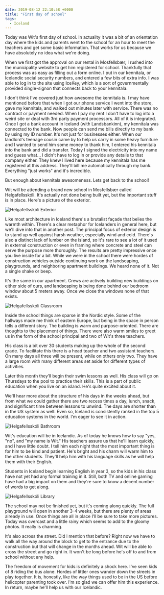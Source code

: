 ```yaml
---
date: 2019-08-12 22:10:58 +0000
title: "First day of school"
tags:
  - Iceland
---
```


Today was Wit's first day of school. In actuality it was a bit of an
orientation day where the kids and parents went to the school for an hour
to meet the teachers and get some basic information. That works for us
because we have absolutely no idea what we're doing.

When we first got the approval on our rental in Mosfellsbær, I rushed into
the municipality website to get him registered for school. Thankfully that
process was as easy as filling out a form online. I put in our kennitala,
or Icelandic social security numbers, and entered a few bits of extra
info. I was able to log in to the site using IceKey, which is a sort of
governmentally provided single-signon that connects back to your
kennitala.

I don't think I've covered just how awesome the kennitala is. I may have
mentioned before that when I got our phone service I went into the store,
gave my kennitala, and walked out minutes later with service. There was no
contract or payment needed. When I pay my rent I don't have to log into
a weird site or deal with 3rd party payment processors. All of it is
integrated. Once I got a bank account in Iceland (with Landsbankinn), my
kennitala was connected to the bank. Now people can send me bills directly
to my bank by using my ID number. It's not just for businesses either.
When our landlord's teenage cousin came by to help us carry in some heavy
furniture and I wanted to send him some money to thank him, I entered his
kennitala into the bank and did a transfer. Today I signed the electricity
into my name and guess what… I didn't have to log in or provide any
details to that company either. They knew I lived here because my
kennitala has me registered at this address. They'll bill me automatically
through my bank. Everything "just works" and it's incredible.

But enough about kennitala awesomeness. Lets get back to the school!

Wit will be attending a brand new school in Mosfellsbær called
Helgafellsskóli. It's actually not done being built yet, but the important
stuff is in place. Here's a picture of the exterior.

![Helgafellsskóli Exterior](//blog.tomasino.org/images/helgafellsskoli-exterior.jpg)

Like most architecture in Iceland there's a brutalist façade that belies
the warmth within. There's a clear metaphor for Icelanders in general
here, but we'll dive into that in another post. The principal focus of
exterior design is to stand up well against harsh weather, especially wind
and cold. There's also a distinct lack of lumber on the island, so it's
rare to see a lot of it used in external construction or even in framing
where concrete and steel can serve the purpose more thoroughly. The
results are pretty impressive once you live inside for a bit. While we
were in the school there were hordes of construction vehicles outside
continuing work on the landscaping, playgrounds, and neighboring apartment
buildings. We heard none of it. Not a single shake or beep.

It's the same in our apartment. Crews are actively building new buildings
on either side of ours, and landscaping is being done behind our bedroom
window about 5 meters away. Once we close the windows none of that exists.

![Helgafellsskóli Classroom](//blog.tomasino.org/images/helgafellsskoli-classroom.jpg)

Inside the school things are sparse in the Nordic style. Some of the
hallways made me think of eastern Europe, but being in the space in person
tells a different story. The building is warm and purpose-oriented. There
are thoughts to the placement of things. There were also warm smiles to
greet us in the form of the school principal and two of Wit's three
teachers.

His class is a bit over 30 students making up the whole of the second
grade. To facilitate this there is a head teacher and two assistant
teachers. On many days all three will be present, while on others only
two. They have a large room with many different areas set aside for
different types of activities.

Later this month they'll begin their swim lessons as well. His class will
go on Thursdays to the pool to practice their skills. This is a part of
public education when you live on an island. He's quite excited about it.

We'll hear more about the structure of his days in the weeks ahead, but
from what we could gather there are two recess times a day, lunch, snack,
and significant time between lessons to unwind. The days are shorter than
in the US system as well. Even so, Iceland is consistently ranked in the
top 5 education systems in the world. I'm eager to see it in action.

![Helgafellsskóli Bathroom](//blog.tomasino.org/images/helgafellsskoli-bathroom.jpg)

Wit's education will be in Icelandic. As of today he knows how to say
"yes, "no", and "my name is Wit." His teachers assure us that he'll learn
quickly, and I have little doubt. I tell him each night that the most
important thing is for him to be kind and patient. He's bright and his
charm will warm him to the other students. They'll help him with his
language skills as he will help them with their English.

Students in Iceland begin learning English in year 3, so the kids in his
class have not yet had any formal training in it. Still, both TV and
online gaming have had a big impact on them and they're sure to know
a decent number of words to get along.

![Helgafellsskóli Library](//blog.tomasino.org/images/helgafellsskoli-library.jpg)

The school may not be finished yet, but it's coming along quickly. The
full playground will open in another 3-4 weeks, but there are plenty of
areas already in use. Once things are all in place I'll be sure to take
more pictures. Today was overcast and a little rainy which seems to add to
the gloomy photos. It really is charming.

It's also across the street. Did I mention that before? Right now we have
to walk all the way around the block to get to the entrance due to the
construction but that will change in the months ahead. Wit will be able to
cross the street and go right in. It won't be long before he's off to and
from school without any help.

The freedom of movement for kids is definitely a shock here. I've seen
kids of 8 riding the bus alone. Hordes of littler ones wander down the
streets in play together. It is, honestly, like the way things used to be
in the US before helicopter parenting took over. I'm so glad we can offer
him this experience. In return, maybe he'll help us with our Icelandic.

<!--  vim: set shiftwidth=4 tabstop=4 expandtab: -->
